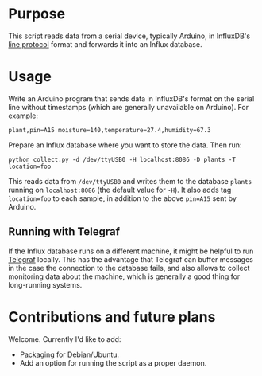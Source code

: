 # Purpose

This script reads data from a serial device, typically Arduino, in InfluxDB's
[line protocol](https://docs.influxdata.com/influxdb/v1.2/write_protocols/line_protocol_tutorial/)
format and forwards it into an Influx database.

# Usage

Write an Arduino program that sends data in InfluxDB's format on the serial
line without timestamps (which are generally unavailable on Arduino). For
example:

    plant,pin=A15 moisture=140,temperature=27.4,humidity=67.3

Prepare an Influx database where you want to store the data. Then run:

    python collect.py -d /dev/ttyUSB0 -H localhost:8086 -D plants -T location=foo

This reads data from `/dev/ttyUSB0` and writes them to the database `plants`
running on `localhost:8086` (the default value for `-H`). It also adds tag
`location=foo` to each sample, in addition to the above `pin=A15` sent by
Arduino.

## Running with Telegraf

If the Influx database runs on a different machine, it might be helpful to run
[Telegraf](https://docs.influxdata.com/telegraf/v1.2/) locally. This has the
advantage that Telegraf can buffer messages in the case the connection to the
database fails, and also allows to collect monitoring data about the machine,
which is generally a good thing for long-running systems.

# Contributions and future plans

Welcome. Currently I'd like to add:

- Packaging for Debian/Ubuntu.
- Add an option for running the script as a proper daemon.
